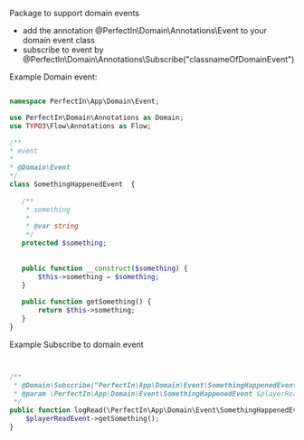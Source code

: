 Package to support domain events

 - add the annotation @PerfectIn\Domain\Annotations\Event to your domain event class
 - subscribe to event by @PerfectIn\Domain\Annotations\Subscribe("classnameOfDomainEvent")
 
 Example Domain event:
 
 ```php

namespace PerfectIn\App\Domain\Event;

use PerfectIn\Domain\Annotations as Domain;
use TYPO3\Flow\Annotations as Flow;

/**
 * event
 * 
 * @Domain\Event
 */
class SomethingHappenedEvent  {
		
	/**
	 * something
	 * 
	 * @var string
	 */
	protected $something;
	
	
	public function __construct($something) {
		$this->something = $something;
	}
	
	public function getSomething() {
		return $this->something;
	}
}

```


Example Subscribe to domain event


```php


/**
 * @Domain\Subscribe("PerfectIn\App\Domain\Event\SomethingHappenedEvent")
 * @param \PerfectIn\App\Domain\Event\SomethingHappenedEvent $playerReadEvent
 */
public function logRead(\PerfectIn\App\Domain\Event\SomethingHappenedEvent $playerReadEvent) {
	$playerReadEvent->getSomething();
}

```